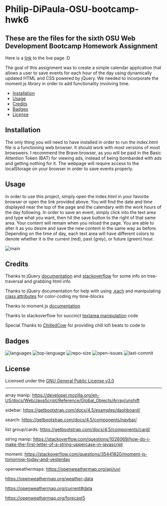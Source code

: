 # Philip-DiPaula-OSU-bootcamp-hwk6

## These are the files for the sixth OSU Web Development Bootcamp Homework Assignment

Here is a [link](https://pjdip.github.io/Philip-DiPaula-OSU-bootcamp-hwk6/) to the live page :D

The goal of this assignment was to create a simple calendar application that allows a user to save events for each hour of the day using dynamically updated HTML and CSS powered by jQuery. We needed to incorporate the moment.js library in order to add functionality involving time.

* [Installation](#installation)
* [Usage](#usage)
* [Credits](#credits)
* [Badges](#badges)
* [License](#license)

## Installation

The only thing you will need to have installed in order to run the index.html file is a functioning web browser. It should work with most versions of most browswers. I recommend the Brave browser, as you will be paid in the Basic Attention Token (BAT) for viewing ads, instead of being bombarded with ads and getting nothing for it. The webpage will require access to the localStorage on your browser in order to save events properly.

## Usage 

In order to use this project, simply open the index.html in your favorite browser or open the link provided above. You will find the date and time displayed near the top of the page and the calendary with the work hours of the day following. In order to save an event, simply click into the text area and type what you want, then hit the save button to the right of that same area. Your content will remain when you reload the page. You are able to alter it as you desire and save the new content in the same way as before. Depending on the time of day, each text area will have different colors to denote whether it is the current (red), past (grey), or future (green) hour.

![main](./assets/ScreenShot.png)

## Credits

Thanks to jQuery [documentation](https://api.jquery.com/category/traversing/tree-traversal/) and [stackoverflow](https://stackoverflow.com/questions/5396754/how-to-get-next-or-previous-attribute-id-in-jquery) for some info on tree-traversal and grabbing html info

Thanks to jQuery documentation for help with using [.each](https://api.jquery.com/JQuery.each/) and manipulating [class attributes](https://api.jquery.com/category/manipulation/class-attribute/) for color-coding my time-blocks

Thanks to moment.js [documentation](https://momentjs.com/docs/#/get-set/hour/)

Thanks to stackoverflow for succinct [textarea manipulation](https://stackoverflow.com/questions/5831413/get-textarea-text-with-javascript-or-jquery) code

Special Thanks to [ChilledCow](https://www.youtube.com/channel/UCSJ4gkVC6NrvII8umztf0Ow) for providing chill lofi beats to code to

## Badges

![languages](https://img.shields.io/github/languages/count/pjdip/Philip-DiPaula-OSU-bootcamp-hwk5)
![top-language](https://img.shields.io/github/languages/top/pjdip/Philip-DiPaula-OSU-bootcamp-hwk5)
![repo-size](https://img.shields.io/github/repo-size/pjdip/Philip-DiPaula-OSU-bootcamp-hwk5)
![open-issues](https://img.shields.io/github/issues-raw/pjdip/Philip-DiPaula-OSU-bootcamp-hwk5)
![last-commit](https://img.shields.io/github/last-commit/pjdip/Philip-DiPaula-OSU-bootcamp-hwk5)

## License

Licensed under the [GNU General Public License v3.0](https://choosealicense.com/licenses/gpl-3.0/)

---

array manip:
https://developer.mozilla.org/en-US/docs/Web/JavaScript/Reference/Global_Objects/Array/unshift

sidebar:
https://getbootstrap.com/docs/4.5/examples/dashboard/

search:
https://getbootstrap.com/docs/4.5/components/navbar/

list group/cards:
https://getbootstrap.com/docs/4.5/components/card/

string manip:
https://stackoverflow.com/questions/1026069/how-do-i-make-the-first-letter-of-a-string-uppercase-in-javascript

moment:
https://stackoverflow.com/questions/35441820/moment-js-tomorrow-today-and-yesterday

openweathermaps:
https://openweathermap.org/api/uvi

https://openweathermap.org/weather-data

https://openweathermap.org/current#data

https://openweathermap.org/forecast5

